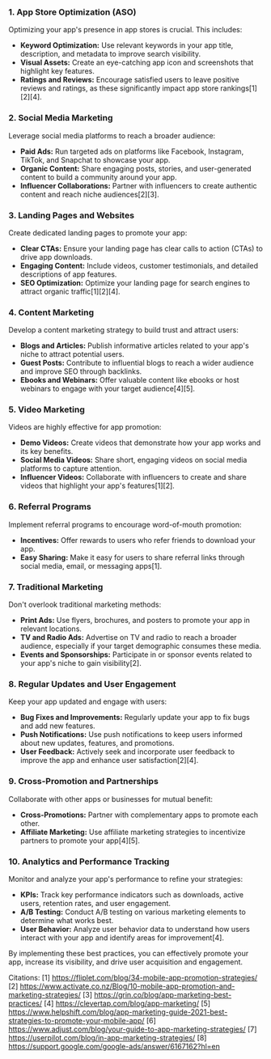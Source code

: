 

### **1. App Store Optimization (ASO)**
Optimizing your app's presence in app stores is crucial. This includes:
- **Keyword Optimization:** Use relevant keywords in your app title, description, and metadata to improve search visibility.
- **Visual Assets:** Create an eye-catching app icon and screenshots that highlight key features.
- **Ratings and Reviews:** Encourage satisfied users to leave positive reviews and ratings, as these significantly impact app store rankings[1][2][4].

### **2. Social Media Marketing**
Leverage social media platforms to reach a broader audience:
- **Paid Ads:** Run targeted ads on platforms like Facebook, Instagram, TikTok, and Snapchat to showcase your app.
- **Organic Content:** Share engaging posts, stories, and user-generated content to build a community around your app.
- **Influencer Collaborations:** Partner with influencers to create authentic content and reach niche audiences[2][3].

### **3. Landing Pages and Websites**
Create dedicated landing pages to promote your app:
- **Clear CTAs:** Ensure your landing page has clear calls to action (CTAs) to drive app downloads.
- **Engaging Content:** Include videos, customer testimonials, and detailed descriptions of app features.
- **SEO Optimization:** Optimize your landing page for search engines to attract organic traffic[1][2][4].

### **4. Content Marketing**
Develop a content marketing strategy to build trust and attract users:
- **Blogs and Articles:** Publish informative articles related to your app's niche to attract potential users.
- **Guest Posts:** Contribute to influential blogs to reach a wider audience and improve SEO through backlinks.
- **Ebooks and Webinars:** Offer valuable content like ebooks or host webinars to engage with your target audience[4][5].

### **5. Video Marketing**
Videos are highly effective for app promotion:
- **Demo Videos:** Create videos that demonstrate how your app works and its key benefits.
- **Social Media Videos:** Share short, engaging videos on social media platforms to capture attention.
- **Influencer Videos:** Collaborate with influencers to create and share videos that highlight your app's features[1][2].

### **6. Referral Programs**
Implement referral programs to encourage word-of-mouth promotion:
- **Incentives:** Offer rewards to users who refer friends to download your app.
- **Easy Sharing:** Make it easy for users to share referral links through social media, email, or messaging apps[1].

### **7. Traditional Marketing**
Don't overlook traditional marketing methods:
- **Print Ads:** Use flyers, brochures, and posters to promote your app in relevant locations.
- **TV and Radio Ads:** Advertise on TV and radio to reach a broader audience, especially if your target demographic consumes these media.
- **Events and Sponsorships:** Participate in or sponsor events related to your app's niche to gain visibility[2].

### **8. Regular Updates and User Engagement**
Keep your app updated and engage with users:
- **Bug Fixes and Improvements:** Regularly update your app to fix bugs and add new features.
- **Push Notifications:** Use push notifications to keep users informed about new updates, features, and promotions.
- **User Feedback:** Actively seek and incorporate user feedback to improve the app and enhance user satisfaction[2][4].

### **9. Cross-Promotion and Partnerships**
Collaborate with other apps or businesses for mutual benefit:
- **Cross-Promotions:** Partner with complementary apps to promote each other.
- **Affiliate Marketing:** Use affiliate marketing strategies to incentivize partners to promote your app[4][5].

### **10. Analytics and Performance Tracking**
Monitor and analyze your app's performance to refine your strategies:
- **KPIs:** Track key performance indicators such as downloads, active users, retention rates, and user engagement.
- **A/B Testing:** Conduct A/B testing on various marketing elements to determine what works best.
- **User Behavior:** Analyze user behavior data to understand how users interact with your app and identify areas for improvement[4].

By implementing these best practices, you can effectively promote your app, increase its visibility, and drive user acquisition and engagement.

Citations:
[1] https://fliplet.com/blog/34-mobile-app-promotion-strategies/
[2] https://www.activate.co.nz/Blog/10-mobile-app-promotion-and-marketing-strategies/
[3] https://grin.co/blog/app-marketing-best-practices/
[4] https://clevertap.com/blog/app-marketing/
[5] https://www.helpshift.com/blog/app-marketing-guide-2021-best-strategies-to-promote-your-mobile-app/
[6] https://www.adjust.com/blog/your-guide-to-app-marketing-strategies/
[7] https://userpilot.com/blog/in-app-marketing-strategies/
[8] https://support.google.com/google-ads/answer/6167162?hl=en